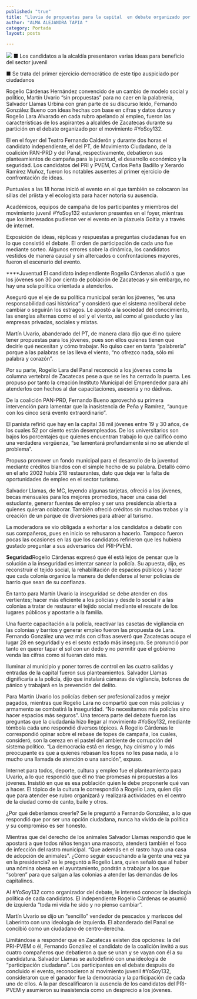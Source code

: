 ```yaml
---
published: "true"
title: "Lluvia de propuestas para la capital  en debate organizado por #YoSoy132"
author: "ALMA ALEJANDRA TAPIA "
category: Portada
layout: posts

---
```


![](http://i.imgur.com/ANsuxOtm.jpg)
■ Los candidatos a la alcaldía presentaron varias ideas para beneficio del sector juvenil

■ Se trata del primer ejercicio democrático de este tipo auspiciado por ciudadanos

Rogelio Cárdenas Hernández convencido de un cambio de modelo social y político, Martín Uvario “sin propuestas” para no caer en la palabrería, Salvador Llamas Urbina con gran parte de su discurso leído, Fernando González Bueno con ideas hechas con base en cifras y datos duros y Rogelio Lara Alvarado en cada rubro apelando al empleo, fueron las características de los aspirantes a alcaldes de Zacatecas durante su partición en el debate organizado por el movimiento #YoSoy132.

El en el foyer del Teatro Fernando Calderón y durante dos horas el candidato independiente, el del PT, de Movimiento Ciudadano, de la coalición PAN-PRD y del Panal, respectivamente, debatieron sus planteamientos de campaña para la juventud, el desarrollo económico y la seguridad. Los candidatos del PRI y PVEM, Carlos Peña Badillo y Xerardo Ramírez Muñoz, fueron los notables ausentes al primer ejercicio de confrontación de ideas.

Puntuales a las 18 horas inició el evento en el que también se colocaron las sillas del priísta y el ecologista para hacer notoria su ausencia. 

Académicos, equipos de campaña de los participantes y miembros del movimiento juvenil #YoSoy132 estuvieron presentes en el foyer, mientras que los interesados pudieron ver el evento en la plazuela Goitia y a través de internet.

Exposición de ideas, réplicas y respuestas a preguntas ciudadanas fue en lo que consistió el debate. El orden de participación de cada uno fue mediante sorteo. Algunos errores sobre la dinámica, los candidatos vestidos de manera causal y sin altercados o confrontaciones mayores, fueron el escenario del evento.  

****Juventud
El candidato independiente Rogelio Cárdenas aludió a que los jóvenes son 30 por ciento de población de Zacatecas y sin embargo, no hay una sola política orientada a atenderlos.

Aseguró que el eje de su política municipal serán los jóvenes, “es una responsabilidad casi histórica” y consideró que el sistema neoliberal debe cambiar o seguirán los estragos. Le apostó a la sociedad del conocimiento, las energías alternas como el sol y el viento, así como al gasoducto y las empresas privadas, sociales y mixtas. 

Martín Uvario, abanderado del PT, de manera clara dijo que él no quiere tener propuestas para los jóvenes, pues son ellos quienes tienen que decirle qué necesitan y cómo trabajar. No quiso caer en tanta “palabrería” porque a las palabras se las lleva el viento, “no ofrezco nada, sólo mi palabra y corazón”. 

Por su parte, Rogelio Lara del Panal reconoció a los jóvenes como la columna vertebral de Zacatecas pese a que se les ha cerrado la puerta. Les propuso por tanto la creación Instituto Municipal del Emprendedor para ahí atenderlos con hechos al dar capacitaciones, asesoría y no dádivas. 

De la coalición PAN-PRD, Fernando Bueno aprovechó su primera intervención para lamentar que la inasistencia de Peña y Ramírez, “aunque con los cinco será evento extraordinario”.

El panista refirió que hay en la capital 38 mil jóvenes entre 19 y 30 años, de los cuales 52 por ciento están desempleados. De los universitarios son bajos los porcentajes que quienes encuentran trabajo lo que calificó como una verdadera vergüenza, “se lamentará profundamente si no se atiende el problema”.

Propuso promover un fondo municipal para el desarrollo de la juventud mediante créditos blandos con el simple hecho de su palabra. Detalló cómo en el año 2002 había 218 restaurantes, dato que deja ver la falta de oportunidades de empleo en el sector turismo.

Salvador Llamas, de MC, leyendo algunas tarjetas, ofreció a los jóvenes, becas mensuales para los mejores promedios, hacer una casa del estudiante, generar fuentes de empleo y ser una presidencia abierta a quienes quieran colaborar. También ofreció créditos sin muchas trabas y la creación de un parque de diversiones para atraer al turismo.

La moderadora se vio obligada a exhortar a los candidatos a debatir con sus compañeros, pues en inicio se rehusaron a hacerlo. Tampoco fueron pocas las ocasiones en las que los candidatos refirieron que les hubiera gustado preguntar a sus adversarios del PRI-PVEM. 

**Seguridad**Rogelio Cárdenas expresó que él está lejos de pensar que la solución a la inseguridad es intentar sanear la policía. Su apuesta, dijo, es reconstruir el tejido social, la rehabilitación de espacios públicos y hacer que cada colonia organice la manera de defenderse al tener policías de barrio que sean de su confianza. 

En tanto para Martín Uvario la inseguridad se debe atender en dos vertientes; hacer más eficiente a los policías y desde lo social ir a las colonias a tratar de restaurar el tejido social mediante el rescate de los lugares públicos y apostarle a la familia.

Una fuerte capacitación a la policía, reactivar las casetas de vigilancia en las colonias y barrios y generar empleo fueron las propuesta de Lara. 
Fernando González una vez más con cifras aseveró que Zacatecas ocupa el lugar 28 en seguridad y es el sexto estado más inseguro. Se pronunció por tanto en querer tapar el sol con un dedo y no permitir que el gobierno venda las cifras como si fueran dato más. 

Iluminar al municipio y poner torres de control en las cuatro salidas y entradas de la capital fueron sus planteamientos.
Salvador Llamas dignificaría a la policía, dijo que instalará cámaras de vigilancia, botones de pánico y trabajará en la prevención del delito. 

Para Martín Uvario los policías deben ser profesionalizados y mejor pagados, mientras que Rogelio Lara no compartió que con más policías y armamento se combatirá la inseguridad. “No necesitamos más policías sino hacer espacios más seguros”.
Una tercera parte del debate fueron las preguntas que la ciudadanía hizo llegar al movimiento #YoSoy132, mediante tómbola cada uno respondió diversos tópicos. 
A Rogelio Cárdenas le correspondió opinar sobre el rebase de topes de campaña, los cuales, consideró, son la cereza en el pastel del ambiente de corrupción del sistema político. “La democracia está en riesgo, hay cinismo y lo más preocupante es que a quienes rebasan los topes no les pasa nada, a lo mucho una llamada de atención o una sanción”, expuso.

Internet para todos, deporte, cultura y empleo fue el planteamiento para Uvario, a lo que respondió que él no trae promesas ni propuestas a los jóvenes. Insistió en que es esa población quien le debe proponerle qué van a hacer.
El tópico de la cultura le correspondió a Rogelio Lara, quien dijo que para atender ese rubro organizará y realizará actividades en el centro de la ciudad como de canto, baile y otros.

¿Por qué deberíamos creerle? Se le preguntó a Fernando González, a lo que respondió que por ser una opción ciudadana, nunca ha vivido de la política y su compromiso es ser honesto.

Mientras que del derecho de los animales Salvador Llamas respondió que le apostará a que todos niños tengan una mascota, atenderá también el foco de infección del rastro municipal. “Que además en el rastro haya una casa de adopción de animales”. 
¿Cómo seguir escuchando a la gente una vez ya en la presidencia? se le preguntó a Rogelio Lara, quien señaló que al haber una nómina obesa en el ayuntamiento, pondrán a trabajar a los que “sobren” para que salgan a las colonias a atender las demandas de los capitalinos.

Al #YoSoy132 como organizador del debate, le interesó conocer la ideología política de cada candidatos. El independiente Rogelio Cárdenas se asumió de izquierda “toda mi vida he sido y no pienso cambiar”.

Martín Uvario se dijo un “sencillo” vendedor de pescados y mariscos del Laberinto con una ideología de izquierda. El abanderado del Panal se concibió como un ciudadano de centro-derecha. 

Limitándose a responder que en Zacatecas existen dos opciones: la del PRI-PVEM o él, Fernando González el candidato de la coalición invitó a sus cuatro compañeros que debatieron a que se unan y se vayan con él a su candidatura. Salvador Llamas se autodefinió con una ideología de “participación ciudadana”. 
Los participantes en el debate después de concluido el evento, reconocieron al movimiento juvenil #YoSoy132, consideraron que el ganador fue la democracia y la participación de cada uno de ellos. A la par descalificaron la ausencia de los candidatos del PRI-PVEM y asumieron su inasistencia como un desprecio a los jóvenes.
